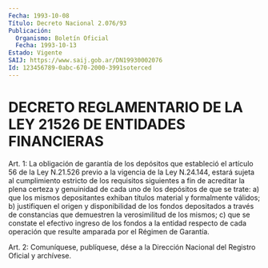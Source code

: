 ```yaml
---
Fecha: 1993-10-08
Título: Decreto Nacional 2.076/93
Publicación:
  Organismo: Boletín Oficial
  Fecha: 1993-10-13
Estado: Vigente
SAIJ: https://www.saij.gob.ar/DN19930002076
Id: 123456789-0abc-670-2000-3991soterced
---
```

# DECRETO REGLAMENTARIO DE LA LEY 21526 DE ENTIDADES FINANCIERAS

<a id="1"></a>
Art.  1:  La  obligación  de  garantía  de  los  depósitos que estableció  el artículo 56 de la Ley N.21.526 previo a la  vigencia de la Ley N.24.144,  estará  sujeta al cumplimiento estricto de los requisitos  siguientes  a  fin de  acreditar  la  plena  certeza  y genuinidad de cada uno de los  depósitos  de  que  se trate: a) que los  mismos  depositantes  exhiban  títulos  material y formalmente válidos; b) justifiquen el origen y disponibilidad  de  los  fondos depositados a través de constancias que demuestren la verosimilitud  de  los  mismos;  c)  que  se  constate  el efectivo ingreso  de los fondos a la entidad respecto de cada operación  que resulte amparada por el Régimen de Garantía.

<a id="2"></a>
Art.  2: Comuníquese, publíquese, dése a la Dirección Nacional del Registro Oficial y archívese.